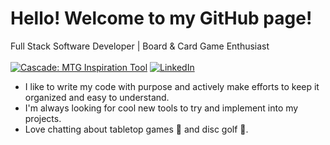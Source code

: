 # Hello! Welcome to my GitHub page!
Full Stack Software Developer | Board & Card Game Enthusiast
<br>
<br>
[![Cascade: MTG Inspiration Tool](https://img.shields.io/badge/-Cascade:%20MTG%20Inspiration%20Tool-yellow?style=for-the-badge&logo=https://raw.githubusercontent.com/NH-pro/NH-pro/refs/heads/main/cascade_logo_base64&logoWidth=40)](https://play.google.com/store/apps/details?id=com.card_cascade)
[![LinkedIn](https://img.shields.io/badge/-LinkedIn-blue?style=for-the-badge&logo=linkedin)](https://www.linkedin.com/in/neil-hanson-125bb5122/) 
<br>
  - I like to write my code with purpose and actively make efforts to keep it organized and easy to understand. <br>
  - I'm always looking for cool new tools to try and implement into my projects. <br>
  - Love chatting about tabletop games 🎲 and disc golf 🥏.<br>
